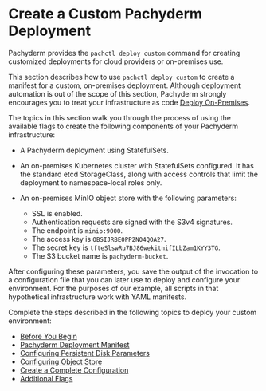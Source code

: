# Create a Custom Pachyderm Deployment

Pachyderm provides the `pachctl deploy custom` command for
creating customized deployments for cloud providers or on-premises use.

This section describes how to use `pachctl deploy custom`
to create a manifest for a custom, on-premises deployment. Although
deployment automation is out of the scope of this section, Pachyderm
strongly encourages you to treat your infrastructure as code
[Deploy On-Premises](on_premises.md#infrastructure-as-code).

The topics in this section walk you through the process of using the
available flags to create the following components of your Pachyderm
infrastructure:

- A Pachyderm deployment using StatefulSets.
- An on-premises Kubernetes cluster with StatefulSets configured. It
  has the standard etcd StorageClass, along with access controls that
  limit the deployment to namespace-local roles only.
- An on-premises MinIO object store with the following parameters:

  -   SSL is enabled.
  -   Authentication requests are signed with the S3v4 signatures.
  -   The endpoint is `minio:9000`.
  -   The access key is `OBSIJRBE0PP2NO4QOA27`.
  -   The secret key is
        `tfteSlswRu7BJ86wekitnifILbZam1KYY3TG`.
  -   The S3 bucket name is `pachyderm-bucket`.

After configuring these parameters, you save the output of the
invocation to a configuration file that you can later use to deploy and
configure your environment. For the purposes of our example, all scripts
in that hypothetical infrastructure work with YAML manifests.

Complete the steps described in the following topics to deploy your
custom environment:

* [Before You Begin](deploy_custom_before_you_begin.md)
* [Pachyderm Deployment Manifest](deploy_custom_pachyderm_deployment_manifest.md)
* [Configuring Persistent Disk Parameters](deploy_custom_configuring_persistent_disk_parameters.md)
* [Configuring Object Store](deploy_custom_configuring_object_store.md)
* [Create a Complete Configuration](deploy_custom_complete_example_invocation.md)
* [Additional Flags](deploy_custom_additional_flags.md)
